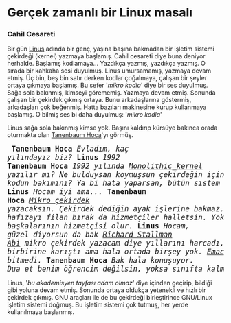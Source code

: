 Gerçek zamanlı bir Linux masalı
===============================

### Cahil Cesareti
Bir gün [Linus](https://en.wikipedia.org/wiki/Linus_Torvalds) adında bir genç,
yaşına başına bakmadan bir işletim sistemi çekirdeği (kernel) yazmaya başlamış.
Cahil cesareti diye buna deniyor herhalde. Başlamış kodlamaya... Yazdıkça
yazmış, yazdıkça yazmış. O sırada bir kahkaha sesi duyulmuş. Linus umursamamış,
yazmaya devam etmiş. Üç bin, beş bin satır derken kodlar çoğalmaya, çalışan bir
şeyler ortaya çıkmaya başlamış. Bu sefer '*mikro kodla*' diye bir ses duyulmuş.
Sağa sola bakınmış, kimseyi görememiş. Yazmaya devam etmiş. Sonunda çalışan bir
çekirdek çıkmış ortaya. Bunu arkadaşlarına göstermiş, arkadaşları çok beğenmiş.
Hatta bazıları makinesine kurup kullanmaya başlamış. O bilmiş ses bi daha
duyulmuş: '*mikro kodla*'

Linus sağa sola bakınmış kimse yok. Başını kaldırıp kürsüye bakınca orada
oturmakta olan [Tanenbaum
Hoca](https://en.wikipedia.org/wiki/Andrew_S._Tanenbaum)'yı görmüş.

<big><pre>
**Tanenbaum Hoca**
     *Evladım, kaç yılındayız biz?*
**Linus**
     *1992*
**Tanenbaum Hoca**
   *1992 yılında [Monolithic_kernel](https://en.wikipedia.org/wiki/Monolithic_kernel) yazılır mı?
   Ne bulduysan koymuşsun çekirdeğin içine... Kim yapacak bu kodun bakımını?
   Ya bi hata yaparsan, bütün sistem çöker valla*
**Linus**
   *Hocam iyi ama...*
**Tanenbaum Hoca**
   *[Mikro çekirdek](https://en.wikipedia.org/wiki/Microkernel) yazacaksın.
   Çekirdek dediğin ayak işlerine bakmaz. Dosya sistemini, hafızayı filan bırak da
   hizmetçiler halletsin. Yoksa senin çekirdek, başkalarının hizmetçisi olur.*
**Linus**
   *Hocam, güzel diyorsun da bak [Richard Stallman Abi](https://en.wikipedia.org/wiki/Richard_Stallman) mikro çekirdek yazacam
   diye yıllarını harcadı, saç sakal birbirine karıştı ama hala ortada birşey yok.
   [Emacs](http://www.gnu.org/software/emacs/) bile bitti, çekirdek bitmedi.*
**Tanenbaum Hoca**
   *Bak hala konuşuyor. Dua et benim öğrencim değilsin, yoksa sınıfta kalmıştın.*
</pre></big>

Linus, '*bu akademisyen tayfası adam olmaz*' diye içinden geçirip, bildiği gibi
yoluna devam etmiş. Sonunda ortaya oldukça yetenekli ve hızlı bir çekirdek
çıkmış. GNU araçları ile de bu çekirdeği birleştirince GNU/Linux işletim
sistemi doğmuş. Bu işletim sistemi çok tutmuş, her yerde kullanılmaya
başlanmış.
